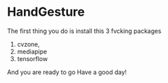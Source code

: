 # HandGesture

The first thing you do is install this 3 fvcking packages 

1. cvzone, 
2. mediapipe
3. tensorflow

And you are ready to go 
Have a good day!
